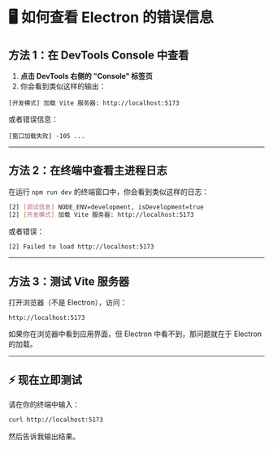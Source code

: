 # 🖥️ 如何查看 Electron 的错误信息

## 方法 1：在 DevTools Console 中查看

1. **点击 DevTools 右侧的 "Console" 标签页**
2. 你会看到类似这样的输出：

```
[开发模式] 加载 Vite 服务器: http://localhost:5173
```

或者错误信息：

```
[窗口加载失败] -105 ...
```

---

## 方法 2：在终端中查看主进程日志

在运行 `npm run dev` 的终端窗口中，你会看到类似这样的日志：

```bash
[2] [调试信息] NODE_ENV=development, isDevelopment=true
[2] [开发模式] 加载 Vite 服务器: http://localhost:5173
```

或者错误：

```bash
[2] Failed to load http://localhost:5173
```

---

## 方法 3：测试 Vite 服务器

打开浏览器（不是 Electron），访问：

```
http://localhost:5173
```

如果你在浏览器中看到应用界面，但 Electron 中看不到，那问题就在于 Electron 的加载。

---

## ⚡ 现在立即测试

请在你的终端中输入：

```bash
curl http://localhost:5173
```

然后告诉我输出结果。

